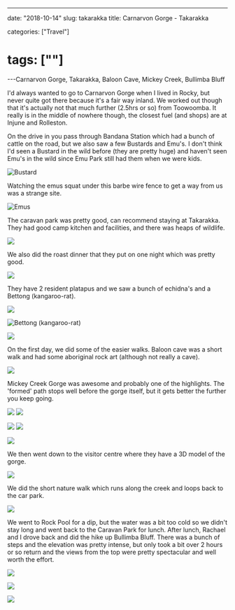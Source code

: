 ---

date: "2018-10-14"
slug: takarakka
title: Carnarvon Gorge - Takarakka

categories: ["Travel"]
# tags: [""]
---Carnarvon Gorge, Takarakka, Baloon Cave, Mickey Creek, Bullimba Bluff

I'd always wanted to go to Carnarvon Gorge when I lived in Rocky, but never quite got there because it's a fair way inland.
We worked out though that it's actually not that much further (2.5hrs or so) from Toowoomba.
It really is in the middle of nowhere though, the closest fuel (and shops) are at Injune and Rolleston.

On the drive in you pass through Bandana Station which had a bunch of cattle on the road, but we also saw a few Bustards and Emu's.
I don't think I'd seen a Bustard in the wild before (they are pretty huge) and haven't seen Emu's in the wild since Emu Park still had them when we were kids.

![](2018-10-14-takarakka\bustard.JPG "Bustard")

Watching the emus squat under this barbe wire fence to get a way from us was a strange site.

![](2018-10-14-takarakka\emus.JPG "Emus")

The caravan park was pretty good, can recommend staying at Takarakka.
They had good camp kitchen and facilities, and there was heaps of wildlife.


![](2018-10-14-takarakka\campsite.JPG "")

We also did the roast dinner that they put on one night which was pretty good.

![](2018-10-14-takarakka\dinner.JPG "")

They have 2 resident platapus and we saw a bunch of echidna's and a Bettong (kangaroo-rat).

![](2018-10-14-takarakka\platapus.JPG "")

![](2018-10-14-takarakka\bettong.JPG "Bettong (kangaroo-rat)")

![](2018-10-14-takarakka\echidna.JPG "")

On the first day, we did some of the easier walks.
Baloon cave was a short walk and had some aboriginal rock art (although not really a cave).

![](2018-10-14-takarakka\baloon-cave.JPG "")

Mickey Creek Gorge was awesome and probably one of the highlights.
The 'formed' path stops well before the gorge itself, but it gets better the further you keep going.

![](2018-10-14-takarakka\mickeyck1.JPG "")
![](2018-10-14-takarakka\mickeyck2.JPG "")

![](2018-10-14-takarakka\mickeyck3.JPG "")
![](2018-10-14-takarakka\mickeyck4.JPG "")

![](2018-10-14-takarakka\mickeyck5.JPG "")

We then went down to the visitor centre where they have a 3D model of the gorge.

![](2018-10-14-takarakka\3d-model.JPG "")

We did the short nature walk which runs along the creek and loops back to the car park.

![](2018-10-14-takarakka\creek.JPG "")

We went to Rock Pool for a dip, but the water was a bit too cold so we didn't stay long and went back to the Caravan Park for lunch.
After lunch, Rachael and I drove back and did the hike up Bullimba Bluff.
There was a bunch of steps and the elevation was pretty intense, but only took a bit over 2 hours or so return and the views from the top were pretty spectacular and well worth the effort.

![](2018-10-14-takarakka\bluff0.JPG "")

![](2018-10-14-takarakka\bluff1.JPG "")

![](2018-10-14-takarakka\bluff2.JPG "")
